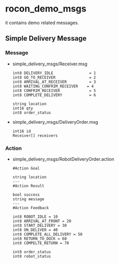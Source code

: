 rocon_demo_msgs
===============

it contains demo related messages.

## Simple Delivery Message
### Message
* simple_delivery_msgs/Receiver.msg
  
  ```
  int8 DELIVERY_IDLE                = 1
  int8 GO_TO_RECEIVER               = 2
  int8 ARRIVAL_AT_RECEIVER          = 3
  int8 WAITING_CONFRIM_RECEIVER    = 4
  int8 CONFRIM_RECEIVER             = 5
  int8 COMPLETE_DELIVERY            = 6
  
  string location
  int16 qty
  int8 order_status
  ```
  
* simple_delivery_msgs/DeliveryOrder.msg
  
  ```
  int16 id
  Receiver[] receivers
  ```

### Action
* simple_delivery_msgs/RobotDeliveryOrder.action
  
  ```
  #Action Goal
  
  string location
  ---
  #Action Result
  
  bool success
  string message
  ---
  #Action Feedback
  
  int8 ROBOT_IDLE = 10
  int8 ARRIVAL_AT_FRONT = 20
  int8 START_DELIVERY = 30
  int8 ON_DELIVER = 40
  int8 COMPLETE_ALL_DELIVERY = 50
  int8 RETURN_TO_DOCK = 60
  int8 COMPELTE_RETURN = 70
  
  int8 order_status
  int8 robot_status
  ```
